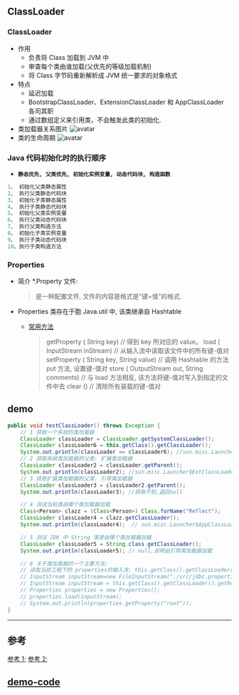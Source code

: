 ## ClassLoader

### ClassLoader

- 作用
  - 负责将 Class 加载到 JVM 中
  - 审查每个类由谁加载(父优先的等级加载机制)
  - 将 Class 字节码重新解析成 JVM 统一要求的对象格式
- 特点
  - 延迟加载
  - BootstrapClassLoader、ExtensionClassLoader 和 AppClassLoader 各司其职
  - 通过数组定义来引用类，不会触发此类的初始化.
- 类加载器关系图片
  ![avatar](http://img.blog.itpub.net/blog/2018/12/03/8b3d13d45026563e.jpeg?x-oss-process=style/bb)
- 类的生命周期
  ![avatar](https://img-blog.csdn.net/20180805193923861?watermark/2/text/aHR0cHM6Ly9ibG9nLmNzZG4ubmV0L3UwMTQ2MzQzMzg=/font/5a6L5L2T/fontsize/400/fill/I0JBQkFCMA==/dissolve/70)

### Java 代码初始化时的执行顺序

- **`静态优先, 父类优先, 初始化实例变量, 动态代码块, 构造函数`**

```java
1、 初始化父类静态属性
2、 执行父类静态代码块
3、 初始化子类静态属性
4、 执行子类静态代码块
5、 初始化父类实例变量
6、 执行父类动态代码块
7、 执行父类构造方法
8、 初始化子类实例变量
9、 执行子类动态代码块
10、执行子类构造方法
```

### Properties

- 简介 \*.Property 文件:
  > 是一种配置文件, 文件的内容是格式是"键=值"的格式.
- Properties 类存在于胞 Java.util 中, 该类继承自 Hashtable

  - [常用方法](#demo#L23)

    > getProperty ( String key) // 得到 key 所对应的 value。
    > load ( InputStream inStream) // 从输入流中读取该文件中的所有键-值对
    > setProperty ( String key, String value) // 调用 Hashtable 的方法 put 方法, 设置键-值对
    > store ( OutputStream out, String comments) // 与 load 方法相反, 该方法将键-值对写入到指定的文件中去
    > clear () // 清除所有装载的键-值对

## demo

```java
public void testClassLoader() throws Exception {
    // 1 获取一个系统的类加载器
    ClassLoader classLoader = ClassLoader.getSystemClassLoader();
    ClassLoader classLoader6 = this.getClass().getClassLoader();
    System.out.println(classLoader == classLoader6); //sun.misc.Launcher$AppClassLoader@456d3d51
    // 2 获取系统类加载器的父类: 扩展类加载器
    ClassLoader classLoader2 = classLoader.getParent();
    System.out.println(classLoader2); //sun.misc.Launcher$ExtClassLoader@6d4b473
    // 3 获取扩展类加载器的父类: 引导类加载器
    ClassLoader classLoader3 = classLoader2.getParent();
    System.out.println(classLoader3); //获取不到,返回null

    // 4 测试当前类由哪个类加载器加载
    Class<Person> clazz = (Class<Person>) Class.forName("Reflect");
    ClassLoader classLoader4 = clazz.getClassLoader();
    System.out.println(classLoader4);  // sun.misc.Launcher$AppClassLoader@456d3d51: 和上一个系统类加载器一样,说明是由系统类加载器加载

    // 5 测试 JDK 中 String 类是由哪个类加载器加载
    ClassLoader classLoader5 = String.class.getClassLoader();
    System.out.println(classLoader5); // null,说明由引导类加载器加载

    // 6 关于类加载器的一个主要方法:
    // 读取当前工程下的.properties的输入流: this.getClass().getClassLoader().getResourceAsStream("jdbc.properties");
    // InputStream inputStream=new FileInputStream("./src/jdbc.properties");
    // InputStream inputStream = this.getClass().getClassLoader().getResourceAsStream("jdbc.properties");
    // Properties properties = new Properties();
    // properties.load(inputStream);
    // System.out.println(properties.getProperty("root"));
}
```

---

## 参考

[参考 1](https://blog.csdn.net/u014634338/article/details/81434327);
[参考 2](http://blog.itpub.net/31561269/viewspace-2222522/);

## [demo-code](https://github.com/Alice52/DemoCode/tree/master/javase/java-ClassLoader)
